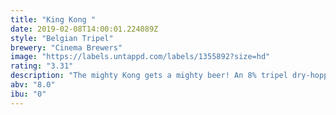 ```yaml
---
title: "King Kong "
date: 2019-02-08T14:00:01.224089Z
style: "Belgian Tripel"
brewery: "Cinema Brewers"
image: "https://labels.untappd.com/labels/1355892?size=hd"
rating: "3.31"
description: "The mighty Kong gets a mighty beer! An 8% tripel dry-hopped with toasted coconut. Fermented at a higher temperature to create a hint of banana."
abv: "8.0"
ibu: "0"
---
```


